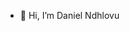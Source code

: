 - 👋 Hi, I’m Daniel Ndhlovu
<!---
danielmoffatsyhd/danielmoffatsyhd is a ✨ special ✨ repository because its `README.md` (this file) appears on your GitHub profile.
You can click the Preview link to take a look at your changes.
--->
